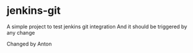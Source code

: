 # jenkins-git
A simple project to test jenkins git integration 
And it should be triggered by any change

Changed by Anton
